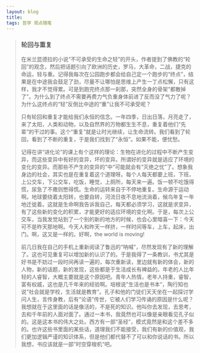 ```yaml
---
layout: blog  
title:   
tags: 哲学 观点随笔
---
```


>### 轮回与重复
>
>在米兰昆德拉的小说“不可承受的生命之轻”的开头，作者提到了佛教的“轮回”的观念，然后把话题引向了欧洲的历史，罗马，大革命，二战，捷克的命运，轻与重。记得我每次在公园跑步都会给自己定一个跑步的“终点”，结果是在中途我会鼓足了劲，尽量不让哪怕是思维上产生一丁点松懈，只有这样，我才不觉得累。可是到跑完终点那一刹那，突然全身的骨架“都散掉了”。为什么到了终点不需要再费力气负重身体前进了反而没了气力了呢？为什么这终点的“轻”反倒比中途的“重”让我不可承受呢？
>
>​         只有轮回和重复才能给我们永恒的信念。一年四季，日出日落，月亮走了，来了太阳，人类和动物，以及自然界的万物都生生不息，重复着他们“先辈”的干过的事。这个“重复”就是让时光继续，让生命流转。我们看到了轮回，看到了不断的重复，于是我们找到了“永恒”。如果不能，便忧愁。
>
>​          记得在讲“进化论”的课上有个这样的理论：生物在进化的过程中不断产生变异，而这些变异中有好的变异，坏的变异。所谓好的变异就是适应了环境的变化的变异。而那些不产生的变异的”中“可能就会有“灭绝之忧”了。想象我身边的社会，其实也是在重复着这个道理呀。每个人每天都要上班，下班，上公交车，下公交车，吃饭，睡觉，上厕所，每天来一遍。饭一顿不吃饿得慌，尿急了不撒则憋得慌。生命的运转来自于不停地重复。生命源于运动啊。地球要绕着太阳转，也要自转，河流日夜不息地流淌着，候鸟年复一年地迁徙着。这就是生命啊我告诉我自己，每天都必须学习，这就是求变异，有了这些新的变化的积累，才能更好的适应环境的变化啊。于是，每次上公交车，当我发觉站到了一个别的新的地方的时候，也会心里暗喜一下：今天可不是昨天那地啊。今天人和昨天一样挤，一样时间等车，上车，起床，出门。啊，这又是一样的。好啊，the world is moving!
>
>​         前几日我在自己的手机上重新阅读了鲁迅的“呐喊”，尽然发现有了新的理解了。这也可见重复可以增加新的认识了的。于是我得了一条教训，书尤其是好书是不妨过一段时间再读一遍的，每次重新读，里边就有新的体会，新的人物，新的话题，新的发现，这些都是于生活成长有裨益的。年老的人比年轻的人睿智，大概主要就是这个原因吧。青年人热情，老年人持重，睿智，富有权威，这也是几千年来的经验啊。培根说"生活也是书本“，陶行知也说”社会就是学校，生活就是教育”。孔子和他的门徒们天天坐在一起探讨学问人生，言传身教，后有“论语”传世，它被人们学习传诵的原因是什么呢？我想就在于这里面的话是像活的，不是死的知识。他叫你去发现，去思考，去和千年前的人面对面了。通过一本书，我竟然也可以像是亲眼看见孔子似的。这是这本书的伟大之处。西方有一部“圣经”，模式竟然是和这个差不多的。也许这些书里面的某些话，道理我们不能接受，我们有新的价值观，我们更加逻辑严谨的知识体系，但是他们都代替不了可以和你说话的书。所以我想，书应该就是一部”时空穿梭机“吧。

 